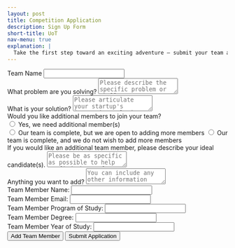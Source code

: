 ```yaml
---
layout: post
title: Competition Application
description: Sign Up Form
short-title: UoT
nav-menu: true
explanation: |
  Take the first step toward an exciting adventure – submit your team application today to join the Innovation OnBoard competition! If your team needs additional talents, feel free to request extra members. Each team must include at least one current University of Toronto student or an alumnus who graduated in 2022 or later. You can update team details, such as adding new members, anytime before the application deadline by contacting us at innovationboard.uoft@gmail.com.
---
```


<div class="row">
    <div class="6u 12u$(small)">
        <div id="signupWrapper">
            <form
              action="https://formspree.io/f/mkgnrool"
              method="POST"
            >
                <div class="field">
                    <label for="teamname">Team Name</label>
                    <input type="text" id="teamname" name="teamname" required>
                </div>
                <div class="field">
                    <label for="problem">What problem are you solving?</label>
                    <textarea id="problem" name="problem" placeholder="Please describe the specific problem or challenge your startup idea aims to address." required></textarea>
                </div>
                <div class="field">
                    <label for="solution">What is your solution?</label>
                    <textarea id="solution" name="solution" placeholder="Please articulate your startup's innovative solution to the problem identified earlier." required></textarea>
                </div>
                 <!-- Venture Idea Selection -->
                <div class="field">
                    <label>Would you like additional members to join your team?</label><br>
                    <input type="radio" id="need_members" name="additional_members" value="I have an existing venture idea" required>
                    <label for="need_members">Yes, we need additional member(s)</label><br>
                    <input type="radio" id="open_for_members" name="additional_members" value="I want to join a team with an idea" required>
                    <label for="open_for_members">Our team is complete, but we are open to adding more members</label>
                    <input type="radio" id="no_members" name="additional_members" value="I want to join a team with an idea" required>
                    <label for="no_members">Our team is complete, and we do not wish to add more members</label>
                </div>
                <div class="field">
                    <label for="need_member_explanation">If you would like an additional team member, please describe your ideal candidate(s). </label>
                    <textarea id="need_member_explanation" name="need_member_explanation" placeholder="Please be as specific as possible to help us find the perfect match"></textarea>
                </div>
                <div class="field">
                    <label for="additional">Anything you want to add?</label>
                    <textarea id="additional" name="additional" placeholder="You can include any other information here."></textarea>
                </div>
                <div id="teamMembersContainer">
                    <div class="field">
                        <label for="name-0">Team Member Name:</label>
                        <input type="text" id="name-0" name="teamMember-1[]" required>
                    </div>
                    <div class="field">
                        <label for="email">Team Member Email:</label>
                        <input type="email" id="email" name="teamMember-1[]" required>
                    </div>
                    <div class="field">
                        <label for="name-1">Team Member Program of Study:</label>
                        <input type="text" id="name-1" name="teamMember-1[]" required>
                    </div>
                    <div class="field">
                        <label for="name-1">Team Member Degree:</label>
                        <input type="text" id="name-1" name="teamMember-1[]" required>
                    </div>
                    <div class="field">
                        <label for="name-1">Team Member Year of Study:</label>
                        <input type="text" id="name-1" name="teamMember-1[]" required>
                    </div>
                </div>
                    <button type="button" onclick="addTeamMember()">Add Team Member</button>
                    <button type="submit">Submit Application</button>
            </form>
        </div>
    </div>
</div>

<script>
let memberCount = 2;

    function addTeamMember() {
      const container = document.getElementById("teamMembersContainer");
      // Add Member Name 
      const newMemberName = document.createElement("div");
      newMemberName.className = "field";
      newMemberName.innerHTML = `
        <label for="name-${memberCount}">Team Member ${memberCount} Name:</label>
        <input type="text" id="name-${memberCount}" name="teamMember-${memberCount}[]" required>
      `;
      container.appendChild(newMemberName);

      // Add member email
      const newMemberEmail = document.createElement("div");
      newMemberEmail.className = "field";
      newMemberEmail.innerHTML = `
        <label for="name-${memberCount}">Team Member ${memberCount} Email:</label>
        <input type="email" id="name-${memberCount}" name="teamMember-${memberCount}[]" required>
      `;
      container.appendChild(newMemberEmail);

      // Add Program 
      const newMemberProgram = document.createElement("div");
      newMemberProgram.className = "field";
      newMemberProgram.innerHTML = `
        <label for="name-${memberCount}">Team Member ${memberCount} Program of Study:</label>
        <input type="tel" id="name-${memberCount}" name="teamMember-${memberCount}[]" required>
      `;
      container.appendChild(newMemberProgram);

      // Add Degree
      const newMemberDegree = document.createElement("div");
      newMemberDegree.className = "field";
      newMemberDegree.innerHTML = `
        <label for="name-${memberCount}">Team Member ${memberCount} Degree:</label>
        <input type="tel" id="name-${memberCount}" name="teamMember-${memberCount}[]" required>
      `;
      container.appendChild(newMemberDegree);

      // Add Year
      const newMemberYear = document.createElement("div");
      newMemberYear.className = "field";
      newMemberYear.innerHTML = `
        <label for="name-${memberCount}">Team Member ${memberCount} Year of Study:</label>
        <input type="tel" id="name-${memberCount}" name="teamMember-${memberCount}[]" required>
      `;
      container.appendChild(newMemberYear);

      memberCount++;
    }
</script>
